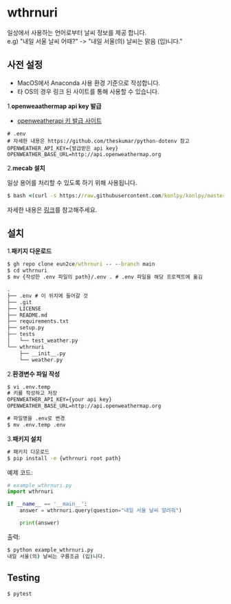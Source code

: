 # wthrnuri

일상에서 사용하는 언어로부터 날씨 정보를 제공 합니다.  
e.g) "내일 서울 날씨 어때?" -> "내일 서울(의) 날씨는 맑음 (입)니다."

## 사전 설정

* MacOS에서 Anaconda 사용 환경 기준으로 작성합니다.
* 타 OS의 경우 링크 된 사이트를 통해 사용할 수 있습니다.

1.**openweaathermap api key 발급**

* [openweatherapi 키 발급 사이트](http://home.openweathermap.org)

```env
# .env
# 자세한 내용은 https://github.com/theskumar/python-dotenv 참고
OPENWEATHER_API_KEY={발급받은 api key}
OPENWEATHER_BASE_URL=http://api.openweathermap.org
```

2.**mecab 설치**

일상 용어를 처리할 수 있도록 하기 위해 사용됩니다.

```cmd
$ bash <(curl -s https://raw.githubusercontent.com/konlpy/konlpy/master/scripts/mecab.sh) # (Optional) Install MeCab
```

자세한 내용은 [링크](https://konlpy.org/ko/v0.4.0/install/)를 참고해주세요.

## 설치

1.**패키지 다운로드**

```cmd
$ gh repo clone eun2ce/wthrnuri -- --branch main
$ cd wthrnuri
$ mv {작성한 .env 파일의 path}/.env . # .env 파일을 해당 프로젝트에 옮김 

.
├── .env # 이 위치에 들어갈 것
├── .git
├── LICENSE
├── README.md
├── requirements.txt
├── setup.py
├── tests
│   └── test_weather.py
└── wthrnuri
    ├── __init__.py
    └── weather.py
```

2.**환경변수 파일 작성**

```cmd
$ vi .env.temp
# 키를 작성하고 저장
OPENWEATHER_API_KEY={your api key}
OPENWEATHER_BASE_URL=http://api.openweathermap.org

# 파일명을 .env로 변경
$ mv .env.temp .env
```

3.**패키지 설치**

```cmd
# 패키지 다운로드
$ pip install -e {wthrnuri root path}
```

예제 코드:

```python
# example_wthrnuri.py
import wthrnuri

if __name__ == '__main__':
    answer = wthrnuri.query(question="내일 서울 날씨 알려줘")

    print(answer)
```

출력:

```cmd
$ python example_wthrnuri.py
내일 서울(의) 날씨는 구름조금 (입)니다.
```

## Testing

```cmd
$ pytest
```
